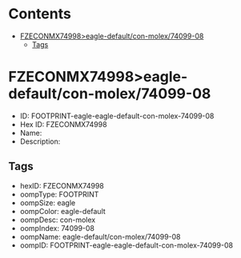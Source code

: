 



Contents
========

* [FZECONMX74998>eagle-default/con-molex/74099-08](#fzeconmx74998eagle-defaultcon-molex74099-08)
	* [Tags](#tags)

# FZECONMX74998>eagle-default/con-molex/74099-08

- ID: FOOTPRINT-eagle-eagle-default-con-molex-74099-08
- Hex ID: FZECONMX74998
- Name: 
- Description: 

## Tags

- hexID: FZECONMX74998
- oompType: FOOTPRINT
- oompSize: eagle
- oompColor: eagle-default
- oompDesc: con-molex
- oompIndex: 74099-08
- oompName: eagle-default/con-molex/74099-08
- oompID: FOOTPRINT-eagle-eagle-default-con-molex-74099-08
